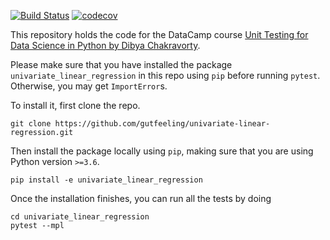 [![Build Status](https://travis-ci.com/jacesca/TDD.svg?branch=master)](https://travis-ci.com/jacesca/TDD)
[![codecov](https://codecov.io/jacesca/TDD./branch/master/graph/badge.svg)](https://codecov.io/jacesca/TDD)

This repository holds the code for the DataCamp course [Unit Testing for Data Science in Python by Dibya Chakravorty](https://www.datacamp.com/courses/unit-testing-for-data-science-in-python). 

Please make sure that you have installed the package `univariate_linear_regression` in this repo using `pip` before running `pytest`. Otherwise, you may get `ImportError`s.

To install it, first clone the repo.

```
git clone https://github.com/gutfeeling/univariate-linear-regression.git
```

Then install the package locally using `pip`, making sure that you are using Python version `>=3.6`.

```
pip install -e univariate_linear_regression
```

Once the installation finishes, you can run all the tests by doing 

```
cd univariate_linear_regression
pytest --mpl
```

